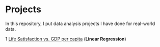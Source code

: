 # Projects

In this repository, I put data analysis projects I have done for real-world data.

 1 [Life Satisfaction vs. GDP per capita](https://github.com/hsuanhao/Projects/blob/master/Life_satisfaction_vs_GDP/README.md) (**Linear Regression**)
